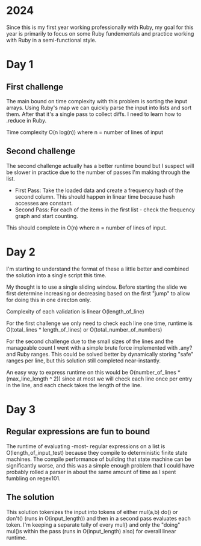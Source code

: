 # 2024
Since this is my first year working professionally with Ruby, my goal for this year is primarily to focus on some Ruby fundementals and practice working with Ruby in a semi-functional style.

# Day 1
## First challenge
The main bound on time complexity with this problem is sorting the input arrays.  Using Ruby's map we can quickly parse the input into lists and sort them.  After that it's a single pass to collect diffs.  I need to learn how to .reduce in Ruby.

Time complexity O(n log(n)) where n = number of lines of input

## Second challenge
The second challenge actually has a better runtime bound but I suspect will be slower in practice due to the number of passes I'm making through the list.

- First Pass: 
    Take the loaded data and create a frequency hash of the second column.  This should happen in linear time because hash accesses are constant.
- Second Pass:
    For each of the items in the first list - check the frequency graph and start counting.

This should complete in O(n) where n = number of lines of input.

# Day 2
I'm starting to understand the format of these a little better and combined the solution into a single script this time.

My thought is to use a single sliding window.  Before starting the slide we first determine increasing or decreasing based on the first "jump" to allow for doing this in one directon only.

Complexity of each validation is linear O(length_of_line)

For the first challenge we only need to check each line one time, runtime is O(total_lines * length_of_lines) or O(total_number_of_numbers)

For the second challenge due to the small sizes of the lines and the manageable count I went with a simple brute force implemented with .any? and Ruby ranges.  This could be solved better by dynamically storing "safe" ranges per line, but this solution still completed near-instantly.

An easy way to express runtime on this would be O(number_of_lines * (max_line_length ^ 2)) since at most we will check each line once per entry in the line, and each check takes the length of the line.

# Day 3
## Regular expressions are fun to bound
The runtime of evaluating -most- regular expressions on a list is O(length_of_input_test) because they compile to deterministic finite state machines.  The compile performance of building that state machine can be significantly worse, and this was a simple enough problem that I could have probably rolled a parser in about the same amount of time as I spent fumbling on regex101.

## The solution
This solution tokenizes the input into tokens of either mul(a,b) do() or don't() (runs in O(input_length)) and then in a second pass evaluates each token.  I'm keeping a separate tally of every mul() and only the "doing" mul()s within the pass (runs in O(input_length) also) for overall linear runtime.